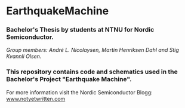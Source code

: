 # EarthquakeMachine
### Bachelor's Thesis by students at NTNU for Nordic Semiconductor.
*Group members: André L. Nicolaysen, Martin Henriksen Dahl and Stig Kvannli Olsen.*

### This repository contains code and schematics used in the Bachelor's Project "Earthquake Machine".
For more information visit the Nordic Semiconductor Blogg: www.notyetwritten.com
